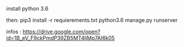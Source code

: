 install python 3.6

then:
pip3 install -r requierements.txt
python3.6 manage.py runserver

infos : https://drive.google.com/open?id=1B_eV_F9ckPmdP39ZB5MT4ljMp7AI6k05
